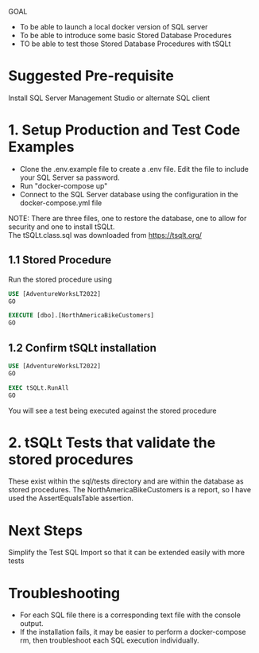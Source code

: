 GOAL
- To be able to launch a local docker version of SQL server
- To be able to introduce some basic Stored Database Procedures
- TO be able to test those Stored Database Procedures with tSQLt

# Suggested Pre-requisite
Install SQL Server Management Studio or alternate SQL client

# 1. Setup Production and Test Code Examples
- Clone the .env.example file to create a .env file. Edit the file to include your SQL Server sa password.
- Run "docker-compose up" 
- Connect to the SQL Server database using the configuration in the docker-compose.yml file 

NOTE: There are three files, one to restore the database, one to allow for security and one to install tSQLt. \
The tSQLt.class.sql was downloaded from https://tsqlt.org/

## 1.1 Stored Procedure
Run the stored procedure using 
```sql
USE [AdventureWorksLT2022]
GO

EXECUTE [dbo].[NorthAmericaBikeCustomers] 
GO
```
## 1.2 Confirm tSQLt installation
```sql
USE [AdventureWorksLT2022]
GO

EXEC tSQLt.RunAll
GO
```
You will see a test being executed against the stored procedure


# 2. tSQLt Tests that validate the stored procedures 
These exist within the sql/tests directory and are within the database as stored procedures.
The NorthAmericaBikeCustomers is a report, so I have used the AssertEqualsTable assertion. 


# Next Steps
Simplify the Test SQL Import so that it can be extended easily with more tests


# Troubleshooting
- For each SQL file there is a corresponding text file with the console output.
- If the installation fails, it may be easier to perform a docker-compose rm, then troubleshoot each SQL execution individually.
